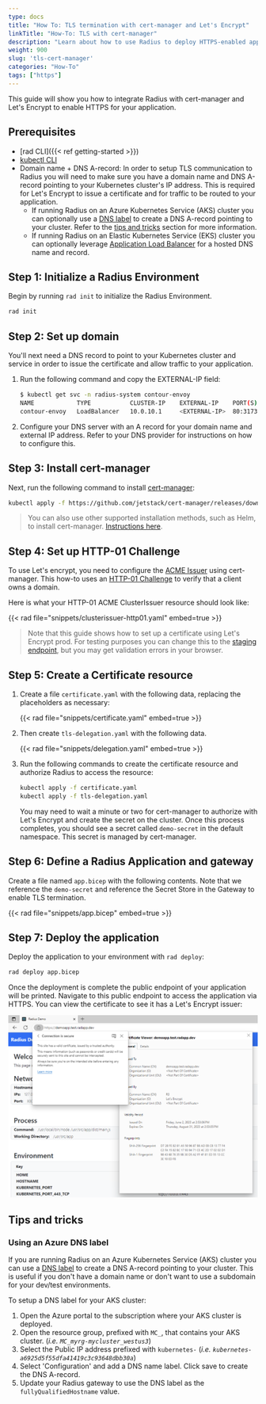 ```yaml
---
type: docs
title: "How To: TLS termination with cert-manager and Let's Encrypt"
linkTitle: "How-To: TLS with cert-manager"
description: "Learn about how to use Radius to deploy HTTPS-enabled application with a TLS certificate" 
weight: 900
slug: 'tls-cert-manager'
categories: "How-To"
tags: ["https"]
---
```


This guide will show you how to integrate Radius with cert-manager and Let's Encrypt to enable HTTPS for your application.

## Prerequisites

- [rad CLI]({{< ref getting-started >}})
- [kubectl CLI](https://kubernetes.io/docs/tasks/tools/)
- Domain name + DNS A-record: In order to setup TLS communication to Radius you will need to make sure you have a domain name and DNS A-record pointing to your Kubernetes cluster's IP address. This is required for Let's Encrypt to issue a certificate and for traffic to be routed to your application.
   - If running Radius on an Azure Kubernetes Service (AKS) cluster you can optionally use a [DNS label](https://learn.microsoft.com/azure/virtual-network/ip-services/public-ip-addresses#dns-name-label) to create a DNS A-record pointing to your cluster. Refer to the [tips and tricks](#using-an-azure-dns-label) section for more information.
   - If running Radius on an Elastic Kubernetes Service (EKS) cluster you can optionally leverage [Application Load Balancer](https://docs.aws.amazon.com/eks/latest/userguide/alb-ingress.html) for a hosted DNS name and record.

## Step 1: Initialize a Radius Environment

Begin by running `rad init` to initialize the Radius Environment.

```sh
rad init
```

## Step 2: Set up domain

You'll next need a DNS record to point to your Kubernetes cluster and service in order to issue the certificate and allow traffic to your application.

1. Run the following command and copy the EXTERNAL-IP field:
    ```sh
    $ kubectl get svc -n radius-system contour-envoy
    NAME            TYPE           CLUSTER-IP    EXTERNAL-IP    PORT(S)                      AGE
    contour-envoy   LoadBalancer   10.0.10.1     <EXTERNAL-IP>  80:31734/TCP,443:32517/TCP   67m
    ```

1. Configure your DNS server with an A record for your domain name and external IP address. Refer to your DNS provider for instructions on how to configure this.

## Step 3: Install cert-manager

Next, run the following command to install [cert-manager](https://cert-manager.io/):

```sh
kubectl apply -f https://github.com/jetstack/cert-manager/releases/download/v1.5.4/cert-manager.yaml
```

> You can also use other supported installation methods, such as Helm, to install cert-manager. [Instructions here](https://cert-manager.io/docs/installation/#getting-started).

## Step 4: Set up HTTP-01 Challenge

To use Let's encrypt, you need to configure the [ACME Issuer](https://cert-manager.io/docs/configuration/acme/) using cert-manager. This how-to uses an [HTTP-01 Challenge](https://cert-manager.io/docs/configuration/acme/http01/) to verify that a client owns a domain.

Here is what your HTTP-01 ACME ClusterIssuer resource should look like:

{{< rad file="snippets/clusterissuer-http01.yaml" embed=true >}}

> Note that this guide shows how to set up a certificate using Let's Encrypt prod. For testing purposes you can change this to the [staging endpoint](https://letsencrypt.org/docs/staging-environment/), but you may get validation errors in your browser.

## Step 5: Create a Certificate resource

1. Create a file `certificate.yaml` with the following data, replacing the placeholders as necessary:

    {{< rad file="snippets/certificate.yaml" embed=true >}}

1. Then create `tls-delegation.yaml` with the following data.

    {{< rad file="snippets/delegation.yaml" embed=true >}}

1. Run the following commands to create the certificate resource and authorize Radius to access the resource:

    ```sh
    kubectl apply -f certificate.yaml
    kubectl apply -f tls-delegation.yaml
    ```

    You may need to wait a minute or two for cert-manager to authorize with Let's Encrypt and create the secret on the cluster. Once this process completes, you should see a secret called `demo-secret` in the default namespace. This secret is managed by cert-manager.

## Step 6: Define a Radius Application and gateway

Create a file named `app.bicep` with the following contents. Note that we reference the `demo-secret` and reference the Secret Store in the Gateway to enable TLS termination.

{{< rad file="snippets/app.bicep" embed=true >}}

## Step 7: Deploy the application

Deploy the application to your environment with `rad deploy`:

```sh
rad deploy app.bicep
```

Once the deployment is complete the public endpoint of your application will be printed. Navigate to this public endpoint to access the application via HTTPS. You can view the certificate to see it has a Let's Encrypt issuer:

<img src="certificate.png" alt="Screenshot of the certificate information showing a Lets Encrypt issuer" width=700 />

## Tips and tricks

### Using an Azure DNS label

If you are running Radius on an Azure Kubernetes Service (AKS) cluster you can use a [DNS label](https://learn.microsoft.com/azure/virtual-network/ip-services/public-ip-addresses#dns-name-label) to create a DNS A-record pointing to your cluster. This is useful if you don't have a domain name or don't want to use a subdomain for your dev/test environments.

To setup a DNS label for your AKS cluster:

1. Open the Azure portal to the subscription where your AKS cluster is deployed.
1. Open the resource group, prefixed with `MC_`, that contains your AKS cluster. (_i.e. `MC_myrg-mycluster_westus3`_)
1. Select the Public IP address prefixed with `kubernetes-` (_i.e. `kubernetes-a6925d5f55dfa41419c3c93648dbb30a`_)
1. Select 'Configuration' and add a DNS name label. Click save to create the DNS A-record.
1. Update your Radius gateway to use the DNS label as the `fullyQualifiedHostname` value.
